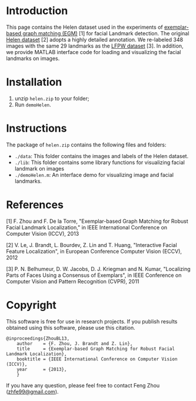 Introduction
============

This page contains the Helen dataset used in the experiments of
[exemplar-based graph matching (EGM)](http://www.f-zhou.com/gm.html)
[1] for facial Landmark detection. The original
[Helen dataset](http://www.ifp.illinois.edu/~vuongle2/helen/) [2]
adopts a highly detailed annotation. We re-labeled 348 images with the
same 29 landmarks as the
[LFPW dataset](http://homes.cs.washington.edu/~neeraj/projects/face-parts/)
[3]. In addition, we provide MATLAB interface code for loading and
visualizing the facial landmarks on images.


Installation
============

1. unzip `helen.zip` to your folder;
2. Run `demoHelen`.


Instructions
============

The package of `helen.zip` contains the following files and folders:

- `./data`: This folder contains the images and labels of the Helen dataset.
- `./lib`: This folder contains some library functions for visualizing facial landmark on images
- `./demoHelen.m`: An interface demo for visualizing image and facial landmarks.


References
==========

[1] F. Zhou and F. De la Torre, "Exemplar-based Graph Matching for
Robust Facial Landmark Localization," in IEEE International Conference
on Computer Vision (ICCV), 2013

[2] V. Le, J. Brandt, L. Bourdev, Z. Lin and T. Huang, "Interactive
Facial Feature Localization", in European Conference Computer Vision
(ECCV), 2012

[3] P. N. Belhumeur, D. W. Jacobs, D. J. Kriegman and N. Kumar,
"Localizing Parts of Faces Using a Consensus of Exemplars", in IEEE
Conference on Computer Vision and Pattern Recognition (CVPR), 2011


Copyright
=========

This software is free for use in research projects. If you
publish results obtained using this software, please use this
citation.

    @inproceedings{ZhouBL13,
        author    = {F. Zhou, J. Brandt and Z. Lin},
        title     = {Exemplar-based Graph Matching for Robust Facial Landmark Localization},
        booktitle = {IEEE International Conference on Computer Vision (ICCV)},
        year      = {2013},
        }

If you have any question, please feel free to contact Feng Zhou (zhfe99@gmail.com).
